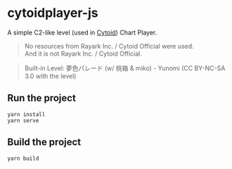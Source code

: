 # cytoidplayer-js

A simple C2-like level (used in [Cytoid](https://github.com/Cytoid/Cytoid)) Chart Player.

> No resources from Rayark Inc. / Cytoid Official were used.  
> And it is not Rayark Inc. / Cytoid Official.

> Built-in Level: 夢色パレード (w/ 桃箱 & miko) - Yunomi (CC BY-NC-SA 3.0 with the level)

## Run the project
```
yarn install
yarn serve
```

## Build the project
```
yarn build
```


